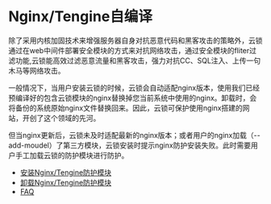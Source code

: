 # Nginx/Tengine自编译

除了采用内核加固技术来增强服务器自身对抗恶意代码和黑客攻击的策略外，云锁通过在web中间件部署安全模块的方式来对抗网络攻击，通过安全模块的fliter过滤功能,云锁能高效过滤恶意流量和黑客攻击，强力对抗CC、SQL注入、上传一句木马等网络攻击。

一般情况下，当用户安装云锁的时候，云锁会自动适配nginx版本，使用我们已经预编译好的包含云锁模块的nginx替换掉您当前系统中使用的nginx。卸载时，会将备份的系统原始nginx文件替换回来。因此，云锁可保护使用nginx搭建的网站，开创了这个领域的先河。

但当nginx更新后，云锁未及时适配最新的nginx版本；或者用户的nginx加载（--add-moudel）了第三方模块，云锁安装时提示nginx防护安装失败。此时需要用户手工加载云锁的防护模块进行防护。

* [安装Nginx/Tengine防护模块](/guide/Nginx_inst.md)
* [卸载Nginx/Tengine防护模块](/guide/Nginx_uninst.md)
* [FAQ](/guide/Nginx_FAQ.md)